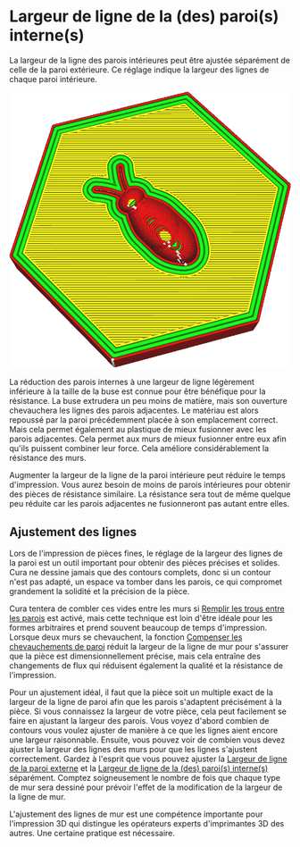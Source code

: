 Largeur de ligne de la (des) paroi(s) interne(s)
===

La largeur de la ligne des parois intérieures peut être ajustée séparément de celle de la paroi extérieure. Ce réglage indique la largeur des lignes de chaque paroi intérieure.

![Les lignes des murs intérieurs sont beaucoup plus larges que les autres](../../../articles/images/wall_line_width_x.png)

La réduction des parois internes à une largeur de ligne légèrement inférieure à la taille de la buse est connue pour être bénéfique pour la résistance. La buse extrudera un peu moins de matière, mais son ouverture chevauchera les lignes des parois adjacentes. Le matériau est alors repoussé par la paroi précédemment placée à son emplacement correct. Mais cela permet également au plastique de mieux fusionner avec les parois adjacentes. Cela permet aux murs de mieux fusionner entre eux afin qu'ils puissent combiner leur force. Cela améliore considérablement la résistance des murs.

Augmenter la largeur de la ligne de la paroi intérieure peut réduire le temps d'impression. Vous aurez besoin de moins de parois intérieures pour obtenir des pièces de résistance similaire. La résistance sera tout de même quelque peu réduite car les parois adjacentes ne fusionneront pas autant entre elles.

Ajustement des lignes
----
Lors de l'impression de pièces fines, le réglage de la largeur des lignes de la paroi est un outil important pour obtenir des pièces précises et solides. Cura ne dessine jamais que des contours complets, donc si un contour n'est pas adapté, un espace va tomber dans les parois, ce qui compromet grandement la solidité et la précision de la pièce.

Cura tentera de combler ces vides entre les murs si [Remplir les trous entre les parois](../shell/fill_perimeter_gaps.md) est activé, mais cette technique est loin d'être idéale pour les formes arbitraires et prend souvent beaucoup de temps d'impression. Lorsque deux murs se chevauchent, la fonction [Compenser les chevauchements de paroi](../shell/travel_compensate_overlapping_walls_enabled.md) réduit la largeur de la ligne de mur pour s'assurer que la pièce est dimensionnellement précise, mais cela entraîne des changements de flux qui réduisent également la qualité et la résistance de l'impression.

Pour un ajustement idéal, il faut que la pièce soit un multiple exact de la largeur de la ligne de paroi afin que les parois s'adaptent précisément à la pièce. Si vous connaissez la largeur de votre pièce, cela peut facilement se faire en ajustant la largeur des parois. Vous voyez d'abord combien de contours vous voulez ajuster de manière à ce que les lignes aient encore une largeur raisonnable. Ensuite, vous pouvez voir de combien vous devez ajuster la largeur des lignes des murs pour que les lignes s'ajustent correctement. Gardez à l'esprit que vous pouvez ajuster la [Largeur de ligne de la paroi externe](./wall_line_width_0.md) et la [Largeur de ligne de la (des) paroi(s) interne(s)](./wall_line_width_x.md) séparément. Comptez soigneusement le nombre de fois que chaque type de mur sera dessiné pour prévoir l'effet de la modification de la largeur de la ligne de mur.

L'ajustement des lignes de mur est une compétence importante pour l'impression 3D qui distingue les opérateurs experts d'imprimantes 3D des autres. Une certaine pratique est nécessaire.


